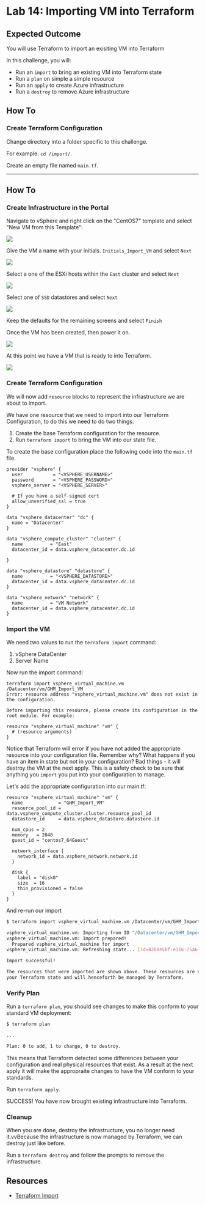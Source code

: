 # Lab 14: Importing VM into Terraform

## Expected Outcome

You will use Terraform to import an exisiting VM into Terraform

In this challenge, you will:

- Run an `import` to bring an existing VM into Terraform state 
- Run a `plan` on simple a simple resource
- Run an `apply` to create Azure infrastructure
- Run a `destroy` to remove Azure infrastructure

## How To

### Create Terraform Configuration

Change directory into a folder specific to this challenge.

For example: `cd /import/`.

Create an empty file named `main.tf`.

---

## How To

### Create Infrastructure in the Portal

Navigate to vSphere and right click on the "CentOS7" template and select "New VM from this Template":

![](images/NewVM.png)

Give the VM a name with your initials.  `Initials_Import_VM` and select `Next` 

![](images/VMName.png)

Select a one of the ESXi hosts within the `East` cluster and select `Next`

![](images/VMHost.png)

Select one of `SSD` datastores and select `Next`

![](images/VMDatastore.png)

Keep the defaults for the remaining screens and select `Finish` 

Once the VM has been created, then power it on.

![](images/VMPowerOn.png)

At this point we have a VM that is ready to into Terraform.

![](images/VMReady.png)

### Create Terraform Configuration

We will now add `resource` blocks to represent the infrastructure we are about to import.

We have one resource that we need to import into our Terraform Configuration, to do this we need to do two things:

1. Create the base Terraform configuration for the resource.
2. Run `terraform import` to bring the VM into our state file.

To create the base configuration place the following code into the `main.tf` file.

```hcl
provider "vsphere" {
  user           = "<VSPHERE_USERNAME>"
  password       = "<VSPHERE_PASSWORD>"
  vsphere_server = "<VSPHERE_SERVER>"

  # If you have a self-signed cert
  allow_unverified_ssl = true
}

data "vsphere_datacenter" "dc" {
  name = "Datacenter"
}

data "vsphere_compute_cluster" "cluster" {
  name          = "East"
  datacenter_id = data.vsphere_datacenter.dc.id

}

data "vsphere_datastore" "datastore" {
  name          = "<VSPHERE_DATASTORE>"
  datacenter_id = data.vsphere_datacenter.dc.id
}

data "vsphere_network" "network" {
  name          = "VM Network"
  datacenter_id = data.vsphere_datacenter.dc.id
}
```

### Import the VM

We need two values to run the `terraform import` command:

1. vSphere DataCenter
1. Server Name

Now run the import command:
```text
terraform import vsphere_virtual_machine.vm /Datacenter/vm/GHM_Import_VM
Error: resource address "vsphere_virtual_machine.vm" does not exist in the configuration.

Before importing this resource, please create its configuration in the root module. For example:

resource "vsphere_virtual_machine" "vm" {
  # (resource arguments)
}
```
Notice that Terraform will error if you have not added the appropriate resource into your configuration file.  Remember why?  What happens if you have an item in state but not in your configuration?  Bad things - it will destroy the VM at the next apply.  This is a safety check to be sure that anything you `import` you put into your configuration to manage.

Let's add the appropriate configuration into our main.tf:

```hcl
resource "vsphere_virtual_machine" "vm" {
  name             = "GHM_Import_VM"
  resource_pool_id = data.vsphere_compute_cluster.cluster.resource_pool_id
  datastore_id     = data.vsphere_datastore.datastore.id

  num_cpus = 2
  memory   = 2048
  guest_id = "centos7_64Guest"

  network_interface {
    network_id = data.vsphere_network.network.id
  }

  disk {
    label = "disk0"
    size  = 16
    thin_provisioned = false
  }
}
```
And re-run our import

```sh
$ terraform import vsphere_virtual_machine.vm /Datacenter/vm/GHM_Import_VM

vsphere_virtual_machine.vm: Importing from ID "/Datacenter/vm/GHM_Import_VM"...
vsphere_virtual_machine.vm: Import prepared!
  Prepared vsphere_virtual_machine for import
vsphere_virtual_machine.vm: Refreshing state... [id=4208e5bf-e316-75a6-3878-7be5ce34b0f9]

Import successful!

The resources that were imported are shown above. These resources are now in
your Terraform state and will henceforth be managed by Terraform.
```

### Verify Plan

Run a `terraform plan`, you should see changes to make this conform to your standard VM deployment:

```sh
$ terraform plan

...

Plan: 0 to add, 1 to change, 0 to destroy.
```

This means that Terraform detected some differences between your
configuration and real physical resources that exist. As a result at the next apply it will make the appropraite changes to have the VM conform to your standards.


Run `terraform apply`.

SUCCESS! You have now brought existing infrastructure into Terraform.

### Cleanup

When you are done, destroy the infrastructure, you no longer need it.vvBecause the infrastructure is now managed by Terraform, we can destroy just like before.

Run a `terraform destroy` and follow the prompts to remove the infrastructure.

## Resources

- [Terraform Import](https://www.terraform.io/docs/commands/import.html)
